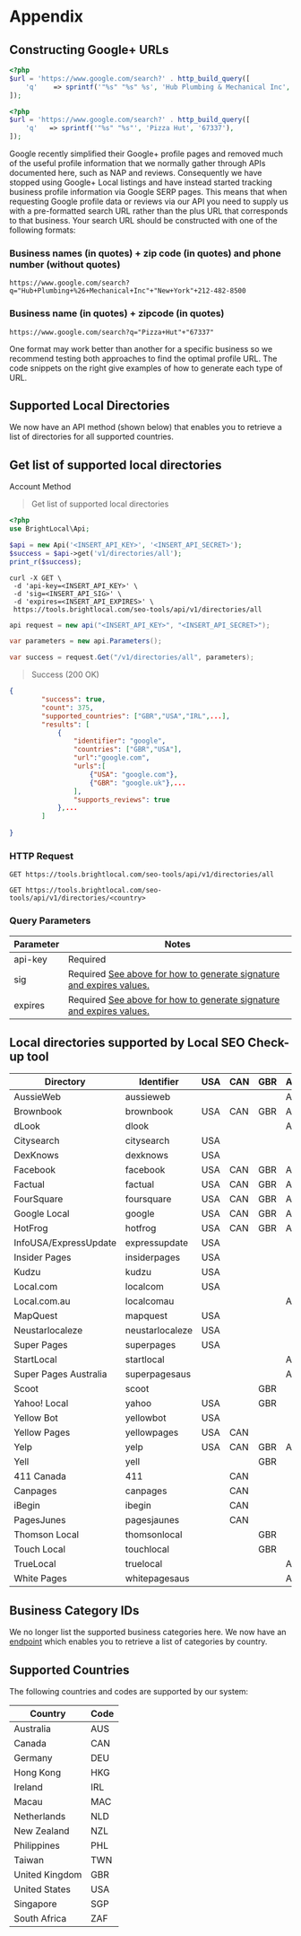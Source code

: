 # Appendix

## Constructing Google+ URLs

```php
<?php
$url = 'https://www.google.com/search?' . http_build_query([
    'q'    => sprintf('"%s" "%s" %s', 'Hub Plumbing & Mechanical Inc', 'New York', '212-482-8500'),
]);
```

```php
<?php
$url = 'https://www.google.com/search?' . http_build_query([
    'q'   => sprintf('"%s" "%s"', 'Pizza Hut', '67337'),
]);    
```

Google recently simplified their Google+ profile pages and removed much of the useful profile information that we normally gather through APIs documented here, such as NAP and reviews. Consequently we have stopped using Google+ Local listings and have instead started tracking business profile information via Google SERP pages. This means that when requesting Google profile data or reviews via our API you need to supply us with a pre-formatted search URL rather than the plus URL that corresponds to that business. Your search URL should be constructed with one of the following formats:

### Business names (in quotes) + zip code (in quotes) and phone number (without quotes)

`https://www.google.com/search?q="Hub+Plumbing+%26+Mechanical+Inc"+"New+York"+212-482-8500`

### Business name (in quotes) + zipcode (in quotes)

`https://www.google.com/search?q="Pizza+Hut"+"67337"`

One format may work better than another for a specific business so we recommend testing both approaches to find the optimal profile URL. The code snippets on the right give examples of how to generate each type of URL.

## Supported Local Directories

We now have an API method (shown below) that enables you to retrieve a list of directories for all supported countries.

## Get list of supported local directories


<span class="label label-info">Account Method</span>

> Get list of supported local directories

```php
<?php
use BrightLocal\Api;

$api = new Api('<INSERT_API_KEY>', '<INSERT_API_SECRET>');
$success = $api->get('v1/directories/all');
print_r($success);
```

```shell
curl -X GET \
 -d 'api-key=<INSERT_API_KEY>' \
 -d 'sig=<INSERT_API_SIG>' \
 -d 'expires=<INSERT_API_EXPIRES>' \
 https://tools.brightlocal.com/seo-tools/api/v1/directories/all
```

```csharp
api request = new api("<INSERT_API_KEY>", "<INSERT_API_SECRET>");

var parameters = new api.Parameters();

var success = request.Get("/v1/directories/all", parameters);
```

> Success (200 OK)

```json
{
		"success": true,
        "count": 375,
        "supported_countries": ["GBR","USA","IRL",...],
        "results": [
	       	{
		        "identifier": "google",
		        "countries": ["GBR","USA"],
		        "url":"google.com",
		        "urls":[
			        {"USA": "google.com"},
			        {"GBR": "google.uk"},...
		        ],
		        "supports_reviews": true
			},...	        
        ]
    
}
```

### HTTP Request

`GET https://tools.brightlocal.com/seo-tools/api/v1/directories/all`

`GET https://tools.brightlocal.com/seo-tools/api/v1/directories/<country>`

### Query Parameters

Parameter | Notes
--------- | -----
api-key | <span class="label label-required">Required</span>	
sig | <span class="label label-required">Required</span> [See above for how to generate signature and expires values.](#authentication)
expires | <span class="label label-required">Required</span> [See above for how to generate signature and expires values.](#authentication)

## Local directories supported by Local SEO Check-up tool

Directory|Identifier|USA|CAN|GBR|AUS
---------|-------|---|---|---|---
AussieWeb|aussieweb| | | |AUS
Brownbook|brownbook|USA|CAN|GBR|AUS
dLook|dlook| | | |AUS
Citysearch|citysearch|USA
DexKnows|dexknows|USA
Facebook|facebook|USA|CAN|GBR|AUS
Factual|factual|USA|CAN|GBR|AUS
FourSquare|foursquare|USA|CAN|GBR|AUS
Google Local|google|USA|CAN|GBR|AUS
HotFrog|hotfrog|USA|CAN|GBR|AUS
InfoUSA/ExpressUpdate|expressupdate|USA
Insider Pages|insiderpages|USA
Kudzu|kudzu|USA
Local.com|localcom|USA
Local.com.au|localcomau| | | |AUS
MapQuest|mapquest|USA
Neustarlocaleze|neustarlocaleze|USA
Super Pages|superpages|USA
StartLocal|startlocal| | | |AUS
Super Pages Australia|superpagesaus| | | |AUS
Scoot|scoot| | |GBR
Yahoo! Local|yahoo|USA| |GBR
Yellow Bot|yellowbot|USA|
Yellow Pages|yellowpages|USA|CAN
Yelp|yelp|USA|CAN|GBR|AUS
Yell|yell| | |GBR
411 Canada|411| |CAN
Canpages|canpages| |CAN
iBegin|ibegin| |CAN
PagesJunes|pagesjaunes| |CAN
Thomson Local|thomsonlocal| | |GBR
Touch Local|touchlocal| | |GBR
TrueLocal|truelocal| | | |AUS
White Pages|whitepagesaus| | | |AUS

## Business Category IDs

We no longer list the supported business categories here. We now have an [endpoint](#business-categories) which enables you to retrieve a list of categories by country.

## Supported Countries

The following countries and codes are supported by our system:

Country|Code
---|---
Australia|AUS
Canada|CAN
Germany|DEU
Hong Kong|HKG
Ireland|IRL
Macau|MAC
Netherlands|NLD
New Zealand|NZL
Philippines|PHL
Taiwan|TWN
United Kingdom|GBR
United States|USA
Singapore|SGP
South Africa|ZAF
